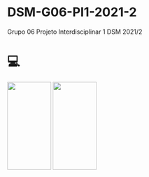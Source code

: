# DSM-G06-PI1-2021-2
Grupo 06 Projeto Interdisciplinar 1 DSM 2021/2

# 💻	
<img width="100px"  height="200px" src="https://cdn.jsdelivr.net/gh/devicons/devicon/icons/html5/html5-original.svg" />
<img width="100px"  height="200px" src="https://cdn.jsdelivr.net/gh/devicons/devicon/icons/css3/css3-original.svg" />
